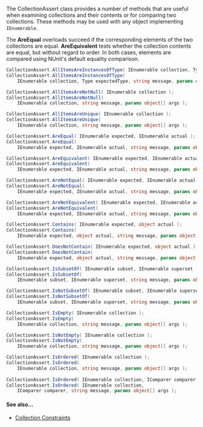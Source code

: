 The CollectionAssert class provides a number of methods that are useful when examining collections and their contents or for comparing two collections. These methods may be used with any object implementing `IEnumerable`.

The <b>AreEqual</b> overloads succeed if the corresponding elements of the two
collections are equal. <b>AreEquivalent</b> tests whether the collection contents
are equal, but without regard to order. In both cases, elements are compared using
NUnit's default equality comparison.

```C#
CollectionAssert.AllItemsAreInstancesOfType( IEnumerable collection, Type expectedType );
CollectionAssert.AllItemsAreInstancesOfType( 
    IEnumerable collection, Type expectedType, string message, params object[] args );

CollectionAssert.AllItemsAreNotNull( IEnumerable collection );
CollectionAssert.AllItemsAreNotNull( 
    IEnumerable collection, string message, params object[] args );

CollectionAssert.AllItemsAreUnique( IEnumerable collection ); 
CollectionAssert.AllItemsAreUnique( 
    IEnumerable collection, string message, params object[] args );

CollectionAssert.AreEqual( IEnumerable expected, IEnumerable actual );
CollectionAssert.AreEqual( 
    IEnumerable expected, IEnumerable actual, string message, params object[] args );

CollectionAssert.AreEquivalent( IEnumerable expected, IEnumerable actual);
CollectionAssert.AreEquivalent( 
    IEnumerable expected, IEnumerable actual, string message, params object[] args );

CollectionAssert.AreNotEqual( IEnumerable expected, IEnumerable actual );
CollectionAssert.AreNotEqual( 
    IEnumerable expected, IEnumerable actual, string message, params object[] args );

CollectionAssert.AreNotEquivalent( IEnumerable expected, IEnumerable actual );
CollectionAssert.AreNotEquivalent( 
    IEnumerable expected, IEnumerable actual, string message, params object[] args );

CollectionAssert.Contains( IEnumerable expected, object actual );
CollectionAssert.Contains( 
    IEnumerable expected, object actual, string message, params object[] args );

CollectionAssert.DoesNotContain( IEnumerable expected, object actual );
CollectionAssert.DoesNotContain( 
    IEnumerable expected, object actual, string message, params object[] args );

CollectionAssert.IsSubsetOf( IEnumerable subset, IEnumerable superset );
CollectionAssert.IsSubsetOf( 
    IEnumerable subset, IEnumerable superset, string message, params object[] args );

CollectionAssert.IsNotSubsetOf( IEnumerable subset, IEnumerable superset);
CollectionAssert.IsNotSubsetOf( 
    IEnumerable subset, IEnumerable superset, string message, params object[] args );

CollectionAssert.IsEmpty( IEnumerable collection );
CollectionAssert.IsEmpty( 
    IEnumerable collection, string message, params object[] args );

CollectionAssert.IsNotEmpty( IEnumerable collection );
CollectionAssert.IsNotEmpty( 
    IEnumerable collection, string message, params object[] args );

CollectionAssert.IsOrdered( IEnumerable collection );
CollectionAssert.IsOrdered( 
    IEnumerable collection, string message, params object[] args );
		  
CollectionAssert.IsOrdered( IEnumerable collection, IComparer comparer );
CollectionAssert.IsOrdered( IEnumerable collection,
    IComparer comparer, string message, params object[] args );
```

#### See also...
 * [Collection Constraints](https://github.com/nunit/docs/wiki/Constraints#collection-constraints)